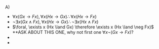 A)
- $\forall x (Gx \rightarrow Fx), \forall x (Hx \rightarrow Gx) \therefore \forall x (Hx \rightarrow Fx)$
- $\neg \exists x (Gx \land Fx), \forall x (Hx \rightarrow Gx) \therefore \neg \exists x (Hx \land Fx)$
- $\foral, \exists x (Hx \land Gx) \therefore \exists x (Hx \land \neg Fx)$ **ASK ABOUT THIS ONE, why not first one $\forall x \neg (Gx \rightarrow Fx)$?
- 
- 